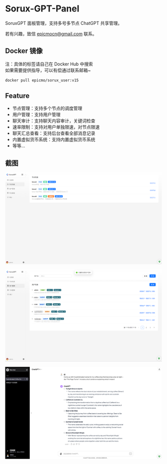 # Sorux-GPT-Panel
SoruxGPT 面板管理，支持多号多节点 ChatGPT 共享管理。

若有兴趣，致信 epicmocn@gmail.com 联系。

## Docker 镜像
注：具体的标签请自己在 Docker Hub 中搜索   
如果需要提供指导，可以有偿通过联系邮箱~  
```bash
docker pull epicmo/sorux_user:v15
```

## Feature

- 节点管理：支持多个节点的调度管理
- 用户管理：支持用户管理
- 聊天审计：支持聊天内容审计，关键词检查
- 速率限制：支持对用户单独限速，对节点限速
- 聊天汇总查看：支持后台查看全部消息记录
- 内置虚拟货币系统：支持内置虚拟货币系统
- 等等...

## 截图

![节点列表](1.png)

![用户管理](2.png)

![聊天界面](4.png)
